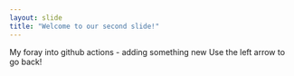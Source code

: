 ```yaml
---
layout: slide
title: "Welcome to our second slide!"
---
```

My foray into github actions - adding something new
Use the left arrow to go back!
